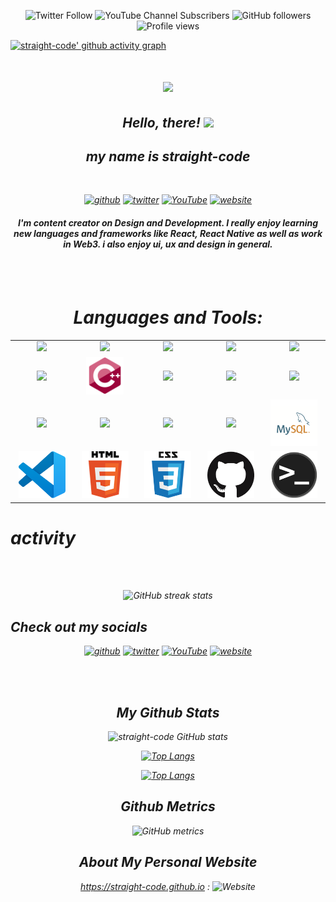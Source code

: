 <div align='center'>
 
![Twitter Follow](https://img.shields.io/twitter/follow/straight_code28?style=social)
![YouTube Channel Subscribers](https://img.shields.io/youtube/channel/subscribers/UC2xGShd5vc9FRT4wpeXYepw?style=plastic)
![GitHub followers](https://img.shields.io/github/followers/straight-code?style=social)
![Profile views](https://gpvc.arturio.dev/straight-code) 

 </div>
 
[![straight-code' github activity graph](https://activity-graph.herokuapp.com/graph?username=straight-code&theme=dracula)](https://github.com/ashutosh00710/github-readme-activity-graph)

<h1 align='center'><img src="https://straight-code.github.io/assets/straight-code-banner.png" width="auto" /></h1>

<h2 align='center'> <i>Hello, there! <img src="https://github.com/Ashutosh00710/Ashutosh00710/blob/master/wave.gif" width="30px"></h2>  
 <h2 align='center'> my name is straight-code </h2>

  <br/>
  <div align='center'>
    
[<img src='https://cdn.jsdelivr.net/npm/simple-icons@3.0.1/icons/github.svg' alt='github' height='40'>](https://github.com/straight-code)  [<img src='https://cdn.jsdelivr.net/npm/simple-icons@3.0.1/icons/twitter.svg' alt='twitter' height='40'>](https://twitter.com/straight_code28)  [<img src='https://cdn.jsdelivr.net/npm/simple-icons@3.0.1/icons/youtube.svg' alt='YouTube' height='40'>](https://www.youtube.com/channel/UC2xGShd5vc9FRT4wpeXYepw)  [<img src='https://cdn.jsdelivr.net/npm/simple-icons@3.0.1/icons/icloud.svg' alt='website' height='40'>](https://straight-code.github.io)  
  
  </div>
  

 <h4 align='center'> I'm content creator on Design and Development. I really enjoy learning new languages and frameworks like React, React Native as well as work in Web3. i also enjoy ui, ux and design in general. </h4>
  
  <br/>
  <br/>

  <h1 align='center'> Languages and Tools: </h1>


<table width="100">
<tr>
    <td align='center' width="190">
        <img src="https://www.vectorlogo.zone/logos/nestjs/nestjs-ar21.svg">
    </td>
    <td align='center' width="190">
        <img src="https://www.vectorlogo.zone/logos/typescriptlang/typescriptlang-icon.svg">
    </td>
    <td align='center' width="190">
        <img src="https://www.vectorlogo.zone/logos/apache_kafka/apache_kafka-ar21.svg">
    </td>
     <td align='center' width="190">
        <img src="https://www.vectorlogo.zone/logos/amazon_aws/amazon_aws-ar21.svg">
    </td>
    <td align='center'  width="190">
        <img src="https://www.vectorlogo.zone/logos/mongodb/mongodb-ar21.svg">
    </td>
</tr>
<tr>
    <td align='center' width="190">
        <img src="https://github.com/abranhe/programming-languages-logos/blob/master/src/javascript/javascript.svg" width="60">
    </td>
    <td align='center' width="190">
        <img src="https://github.com/devicons/devicon/blob/master/icons/cplusplus/cplusplus-original.svg" width="60">
    </td>
     <td align='center' width="190">
        <img src="https://github.com/detain/svg-logos/blob/master/svg/git.svg" width="60">
    </td>
    <td align='center' width="190">
        <img src="https://www.vectorlogo.zone/logos/reactjs/reactjs-ar21.svg">
    </td>
    <td align='center'>
        <img src="https://github.com/prplx/svg-logos/blob/master/svg/redux.svg" width="120">
    </td>
</tr>
<tr>
    <td align='center'>
        <img src="https://www.vectorlogo.zone/logos/jestjsio/jestjsio-ar21.svg">
    </td>
    <td align='center'>
        <img src="https://www.vectorlogo.zone/logos/nodejs/nodejs-ar21.svg">
    </td>
    <td align='center'>
        <img src="https://www.vectorlogo.zone/logos/expressjs/expressjs-ar21.svg">
    </td>
    <td align='center'>
        <img src="https://www.vectorlogo.zone/logos/firebase/firebase-ar21.svg">
    </td>
    <td align='center'>
        <img src="https://raw.githubusercontent.com/github/explore/80688e429a7d4ef2fca1e82350fe8e3517d3494d/topics/mysql/mysql.png" style="width: 75px;">
    </td>
</tr>
  <tr>
    <td align='center'>
        <img src="https://raw.githubusercontent.com/github/explore/80688e429a7d4ef2fca1e82350fe8e3517d3494d/topics/visual-studio-code/visual-studio-code.png" style="width: 75px;">
    </td>
    <td align='center'>
        <img src="https://raw.githubusercontent.com/github/explore/80688e429a7d4ef2fca1e82350fe8e3517d3494d/topics/html/html.png" style="width: 75px;">
    </td>
    <td align='center'>
        <img src="https://raw.githubusercontent.com/github/explore/80688e429a7d4ef2fca1e82350fe8e3517d3494d/topics/css/css.png" style="width: 75px;">
    </td>
    <td align='center'>
        <img src="https://raw.githubusercontent.com/github/explore/78df643247d429f6cc873026c0622819ad797942/topics/github/github.png" style="width: 75px;">
    </td>
    <td align='center'>
        <img src="https://raw.githubusercontent.com/github/explore/80688e429a7d4ef2fca1e82350fe8e3517d3494d/topics/terminal/terminal.png" style="width: 75px;">
    </td>
</tr>
</table>



# activity
<br/>
<br/>
  <div align='center'>

![GitHub streak stats](https://github-readme-streak-stats.herokuapp.com/?user=straight-code)  

  </div>
  
## Check out my socials
<div align='center'>
  
[<img src='https://cdn.jsdelivr.net/npm/simple-icons@3.0.1/icons/github.svg' alt='github' height='40'>](https://github.com/straight-code)  [<img src='https://cdn.jsdelivr.net/npm/simple-icons@3.0.1/icons/twitter.svg' alt='twitter' height='40'>](https://twitter.com/straight_code28)  [<img src='https://cdn.jsdelivr.net/npm/simple-icons@3.0.1/icons/youtube.svg' alt='YouTube' height='40'>](https://www.youtube.com/channel/UC2xGShd5vc9FRT4wpeXYepw)  [<img src='https://cdn.jsdelivr.net/npm/simple-icons@3.0.1/icons/icloud.svg' alt='website' height='40'>](https://straight-code.github.io)  

  </div>
<br>
<br/>
  <div align='center'>

## My Github Stats

![straight-code GitHub stats](https://github-readme-stats.vercel.app/api?username=straight-code&show_icons=true&theme=radical)

[![Top Langs](https://github-readme-stats.vercel.app/api/top-langs/?username=straight-code&layout=compact)](https://github.com/anuraghazra/github-readme-stats)

[![Top Langs](https://github-readme-stats.vercel.app/api/top-langs/?username=straight-code&langs_count=15)](https://github.com/anuraghazra/github-readme-stats)

## Github Metrics


![GitHub metrics](https://metrics.lecoq.io/straight-code)  



## About My Personal Website


https://straight-code.github.io : ![Website](https://img.shields.io/website?down_color=orange&down_message=Down%20For%20Maintenance&style=plastic&up_color=green&up_message=Live&url=https%3A%2F%2Fstraight-code.github.io)

  </div>
